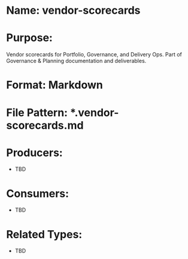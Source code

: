 # Name: vendor-scorecards

# Purpose:
Vendor scorecards for Portfolio, Governance, and Delivery Ops. Part of Governance & Planning documentation and deliverables.

# Format: Markdown

# File Pattern: *.vendor-scorecards.md

# Producers:
- TBD

# Consumers:
- TBD

# Related Types:
- TBD
